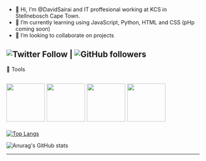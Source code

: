 - 👋 Hi, I’m @DavidSairai and IT proffesional working at KCS in Stellnebosch Cape Town. 
- 🌱 I’m currently learning using JavaScript, Python, HTML and CSS (pHp coming soon)
- 👯 I’m looking to collaborate on projects

<!---
DavidSairai/DavidSairai is a ✨ special ✨ repository because its `README.md` (this file) appears on your GitHub profile.
You can click the Preview link to take a look at your changes.
--->

 ![Twitter Follow](https://img.shields.io/twitter/follow/davidsairai?style=social) | ![GitHub followers](https://img.shields.io/github/followers/davidsairai?style=social)
 ---

🧰 Tools

<img src="https://cdn.worldvectorlogo.com/logos/visual-studio-code-1.svg"  width="100" height="100"/>   <img src="https://cdn.worldvectorlogo.com/logos/logo-javascript.svg"  width="100" height="100"/>   <img src="https://cdn.worldvectorlogo.com/logos/html5-2.svg"  width="100" height="100"/>   <img src="https://cdn.worldvectorlogo.com/logos/python-5.svg" width="100" height="100"/>
---


[![Top Langs](https://github-readme-stats.vercel.app/api/top-langs/?username=davidsairai&layout=compact)](https://github.com/anuraghazra/github-readme-stats)


![Anurag's GitHub stats](https://github-readme-stats.vercel.app/api?username=davidsairai&show_icons=true&theme=dracula)



****
